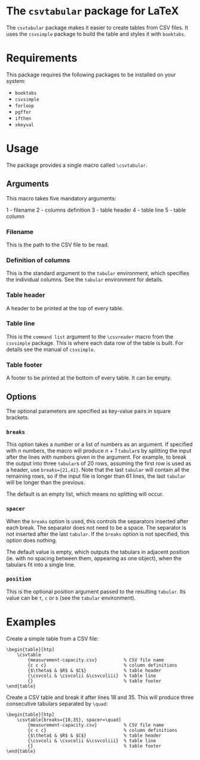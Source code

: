 The `csvtabular` package for LaTeX
==================================

The `csvtabular` package makes it easier to create tables from CSV files.
It uses the `csvsimple` package to build the table and styles it with
`booktabs`.

Requirements
============

This package requires the following packages to be installed on your system:
- `booktabs`
- `csvsimple`
- `forloop`
- `pgffor`
- `ifthen`
- `xkeyval`

Usage
=====
The package provides a single macro called `\csvtabular`.

Arguments
---------
This macro takes five mandatory arguments:

1 - filename
2 - columns definition
3 - table header
4 - table line
5 - table column

### Filename
This is the path to the CSV file to be read.

### Definition of columns
This is the standard argument to the `tabular` environment, which specifies
the individual columns. See the `tabular` environment for details.

### Table header
A header to be printed at the top of every table.

### Table line
This is the `command list` argument to the `\csvreader` macro from the
`csvsimple` package. This is where each data row of the table is built.
For details see the manual of `csvsimple`.

### Table footer
A footer to be printed at the bottom of every table. It can be empty.

Options
-------
The optional parameters are specified as key-value pairs in square brackets.

### `breaks`
This option takes a number or a list of numbers as an argument. If specified
with _n_ numbers, the macro will produce _n + 1_ `tabular`s by splitting
the input after the lines with numbers given in the argument.
For example, to break the output into three `tabular`s of 20 rows, assuming
the first row is used as a header, use `breaks={21,41}`.
Note that the last `tabular` will contain all the remaining rows, so if the
input file is longer than 61 lines, the last `tabular` will be longer than
the previous.

The default is an empty list, which means no splitting will occur.

### `spacer`
When the `breaks` option is used, this controls the separators inserted
after each break. The separator does not need to be a space.
The separator is not inserted after the last `tabular`.
If the `breaks` option is not specified, this option does nothing.

The default value is empty, which outputs the tabulars in adjacent position
(ie. with no spacing between them, appearing as one object),
when the tabulars fit into a single line.

### `position`
This is the optional position argument passed to the resulting `tabular`.
Its value can be `t`, `c` or `b` (see the `tabular` environment).

Examples
========

Create a simple table from a CSV file:

```
\begin{table}[htp]
	\csvtable
		{measurement-capacity.csv}          % CSV file name
		{c c c}                             % column definitions
		{$\theta$ & $R$ & $C$}              % table header
		{\csvcoli & \csvcolii &\csvcoliii}  % table line
		{}                                  % table footer
\end{table}
```

Create a CSV table and break it after lines 18 and 35. This will produce three
consecutive tabulars separated by `\quad`:

```
\begin{table}[htp]
	\csvtable[breaks={18,35}, spacer=\quad]
		{measurement-capacity.csv}          % CSV file name
		{c c c}                             % column definitions
		{$\theta$ & $R$ & $C$}              % table header
		{\csvcoli & \csvcolii &\csvcoliii}  % table line
		{}                                  % table footer
\end{table}
```
